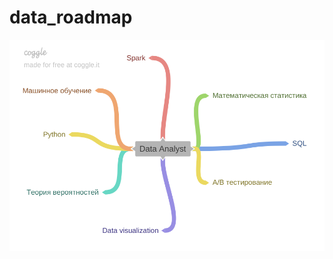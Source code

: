 # data_roadmap

![Направления развития](https://github.com/annabali/data_roadmap/raw/master/Data_Analyst.png)